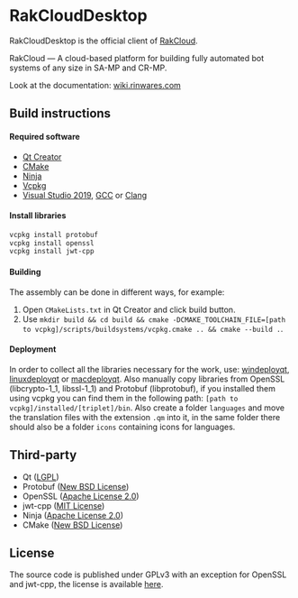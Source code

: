 # RakCloudDesktop

RakCloudDesktop is the official client of [RakCloud](https://rakcloud.ru).

RakCloud — A cloud-based platform for building fully automated bot systems of any size in SA-MP and CR-MP.

Look at the documentation: [wiki.rinwares.com](https://wiki.rinwares.com/rakcloud)

## Build instructions

#### Required software
* [Qt Creator](https://www.qt.io/product/development-tools)
* [CMake](https://cmake.org)
* [Ninja](https://ninja-build.org)
* [Vcpkg](https://github.com/microsoft/vcpkg)
* [Visual Studio 2019](https://visualstudio.microsoft.com), [GCC](https://gcc.gnu.org) or [Clang](https://clang.llvm.org)

#### Install libraries
```bash
vcpkg install protobuf
vcpkg install openssl
vcpkg install jwt-cpp
```

#### Building
The assembly can be done in different ways, for example:
1. Open `CMakeLists.txt` in Qt Creator and click build button.
2. Use `mkdir build && cd build && cmake -DCMAKE_TOOLCHAIN_FILE=[path to vcpkg]/scripts/buildsystems/vcpkg.cmake .. && cmake --build .`.

#### Deployment
In order to collect all the libraries necessary for the work, use: [windeployqt](https://doc.qt.io/qt-5/windows-deployment.html), [linuxdeployqt](https://github.com/probonopd/linuxdeployqt) or [macdeployqt](https://doc.qt.io/qt-5/macos-deployment.html).
Also manually copy libraries from OpenSSL (libcrypto-1_1, libssl-1_1) and Protobuf (libprotobuf), if you installed them using vcpkg you can find them in the following path: `[path to vcpkg]/installed/[triplet]/bin`.
Also create a folder `languages` and move the translation files with the extension `.qm` into it, in the same folder there should also be a folder `icons` containing icons for languages.

## Third-party

* Qt ([LGPL](http://doc.qt.io/qt-5/lgpl.html))
* Protobuf ([New BSD License](https://github.com/protocolbuffers/protobuf/blob/master/LICENSE))
* OpenSSL ([Apache License 2.0](https://www.openssl.org/source/license.html))
* jwt-cpp ([MIT License](https://github.com/Thalhammer/jwt-cpp/blob/master/LICENSE))
* Ninja ([Apache License 2.0](https://github.com/ninja-build/ninja/blob/master/COPYING))
* CMake ([New BSD License](https://github.com/Kitware/CMake/blob/master/Copyright.txt))

## License
The source code is published under GPLv3 with an exception for OpenSSL and jwt-cpp, the license is available [here](LICENSE).
